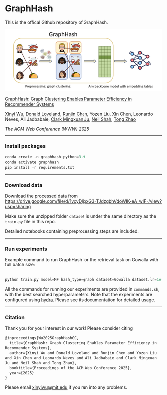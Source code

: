 # GraphHash

This is the offical Github repository of GraphHash.

![GraphHash Logo](GraphHash.png)

[GraphHash: Graph Clustering Enables Parameter Efficiency in Recommender Systems](https://arxiv.org/abs/2412.17245)

[Xinyi Wu](https://xinyiwu98.github.io/), [Donald Loveland](https://www.donaldloveland.com/), [Runjin Chen](https://chenrunjin.github.io/), Yozen Liu, Xin Chen, Leonardo Neves, Ali Jadbabaie, [Clark Mingxuan Ju](https://jumxglhf.github.io/), [Neil Shah](https://nshah.net/), [Tong Zhao](https://tzhao.io/)

*The ACM Web Conference (WWW) 2025* 


------

### Install packages

```python
conda create -n graphhash python=3.9
conda activate graphhash
pip install -r requirements.txt
```

------


### Download data

Download the processed data from https://drive.google.com/file/d/1vcyDljpxG3-TJdzgbhVdoWIK-eA_wIF-/view?usp=sharing

Make sure the unzipped folder `dataset` is under the same directory as the `train.py` file in this repo.

Detailed notebooks containing preprocessing steps are included.


------

### Run experiments 

Example command to run GraphHash for the retrieval task on Gowalla with full batch size:

```python

python train.py model=MF hash_type=graph dataset=Gowalla dataset.lr=1e-2 dataset.wd=1e-8 dataset.loss=BPR

```

All the commands for running our experiments are provided in ```commands.sh```, with the best searched hyperparameters.
Note that the experiments are configured using [hydra](https://hydra.cc/). 
Please see its documentation for detailed usage.


------

### Citation
Thank you for your interest in our work!
Please consider citing 
```
@inproceedings{Wu2025GraphHashGC,
  title={GraphHash: Graph Clustering Enables Parameter Efficiency in Recommender Systems},
  author={Xinyi Wu and Donald Loveland and Runjin Chen and Yozen Liu and Xin Chen and Leonardo Neves and Ali Jadbabaie and Clark Mingxuan Ju and Neil Shah and Tong Zhao},
  booktitle={Proceedings of the ACM Web Conference 2025},
  year={2025}
}
```
Please email xinyiwu@mit.edu if you run into any problems.
